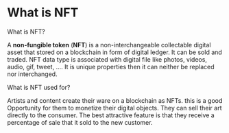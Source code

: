 # What is NFT

What is NFT?

A **non-fungible token** (**NFT**) is a non-interchangeable collectable digital asset that stored on a blockchain in form of digital ledger. It can be sold and traded. NFT data type is associated with digital file like photos, videos, audio, gif, tweet, …. It is unique properties then it can neither be replaced nor interchanged.

What is NFT used for?

Artists and content create their ware on a blockchain as NFTs. this is a good Opportunity for them to monetize their digital objects. They can sell their art directly to the consumer. The best attractive feature is that they receive a percentage of sale that it sold to the new customer.
